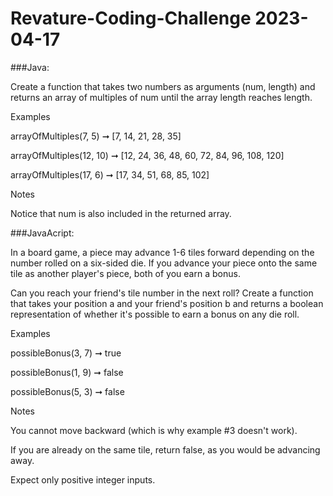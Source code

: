 # Revature-Coding-Challenge 2023-04-17
###Java:

Create a function that takes two numbers as arguments (num, length) and returns an array of multiples of num until the array length reaches length.

Examples

arrayOfMultiples(7, 5) ➞ [7, 14, 21, 28, 35]

arrayOfMultiples(12, 10) ➞ [12, 24, 36, 48, 60, 72, 84, 96, 108, 120]

arrayOfMultiples(17, 6) ➞ [17, 34, 51, 68, 85, 102]


Notes

Notice that num is also included in the returned array.

###JavaAcript:

In a board game, a piece may advance 1-6 tiles forward depending on the number rolled on a six-sided die. If you advance your piece onto the same tile as another player's piece, both of you earn a bonus.

Can you reach your friend's tile number in the next roll? Create a function that takes your position a and your friend's position b and returns a boolean representation of whether it's possible to earn a bonus on any die roll.

Examples

possibleBonus(3, 7) ➞ true

possibleBonus(1, 9) ➞ false

possibleBonus(5, 3) ➞ false

Notes


	
You cannot move backward (which is why example #3 doesn't work).
	
If you are already on the same tile, return false, as you would be advancing away.
	
Expect only positive integer inputs.
